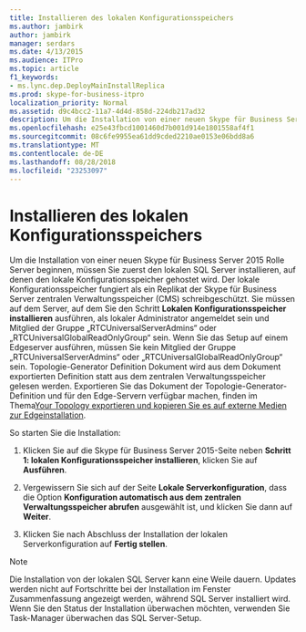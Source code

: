 ```yaml
---
title: Installieren des lokalen Konfigurationsspeichers
ms.author: jambirk
author: jambirk
manager: serdars
ms.date: 4/13/2015
ms.audience: ITPro
ms.topic: article
f1_keywords:
- ms.lync.dep.DeployMainInstallReplica
ms.prod: skype-for-business-itpro
localization_priority: Normal
ms.assetid: d9c4bcc2-11a7-4d4d-858d-224db217ad32
description: Um die Installation von einer neuen Skype für Business Server 2015 Rolle Server beginnen, müssen Sie zuerst den lokalen SQL Server installieren, auf denen den lokale Konfigurationsspeicher gehostet wird. Der lokale Konfigurationsspeicher fungiert als ein Replikat der Skype für Business Server zentralen Verwaltungsspeicher (CMS) schreibgeschützt. Sie müssen auf dem Server, auf dem Sie den Schritt Lokalen Konfigurationsspeicher installieren ausführen, als lokaler Administrator angemeldet sein und Mitglied der Gruppe „RTCUniversalServerAdmins“ oder „RTCUniversalGlobalReadOnlyGroup“ sein. Wenn Sie das Setup auf einem Edgeserver ausführen, müssen Sie kein Mitglied der Gruppe „RTCUniversalServerAdmins“ oder „RTCUniversalGlobalReadOnlyGroup“ sein. Topologie-Generator Definition Dokument wird aus dem Dokument exportierten Definition statt aus dem zentralen Verwaltungsspeicher gelesen werden. Exportieren Sie das Dokument der Topologie-Generator-Definition und für den Edge-Servern verfügbar machen, finden im Thema Your Topology exportieren und kopieren Sie es auf externe Medien zur Edgeinstallation.
ms.openlocfilehash: e25e43fbcd1001460d7b001d914e1801558af4f1
ms.sourcegitcommit: 08c6fe9955ea61dd9cded2210ae0153e06bdd8a6
ms.translationtype: MT
ms.contentlocale: de-DE
ms.lasthandoff: 08/28/2018
ms.locfileid: "23253097"
---
```

# <a name="install-local-configuration-store"></a>Installieren des lokalen Konfigurationsspeichers

Um die Installation von einer neuen Skype für Business Server 2015 Rolle Server beginnen, müssen Sie zuerst den lokalen SQL Server installieren, auf denen den lokale Konfigurationsspeicher gehostet wird. Der lokale Konfigurationsspeicher fungiert als ein Replikat der Skype für Business Server zentralen Verwaltungsspeicher (CMS) schreibgeschützt. Sie müssen auf dem Server, auf dem Sie den Schritt **Lokalen Konfigurationsspeicher installieren** ausführen, als lokaler Administrator angemeldet sein und Mitglied der Gruppe „RTCUniversalServerAdmins“ oder „RTCUniversalGlobalReadOnlyGroup“ sein. Wenn Sie das Setup auf einem Edgeserver ausführen, müssen Sie kein Mitglied der Gruppe „RTCUniversalServerAdmins“ oder „RTCUniversalGlobalReadOnlyGroup“ sein. Topologie-Generator Definition Dokument wird aus dem Dokument exportierten Definition statt aus dem zentralen Verwaltungsspeicher gelesen werden. Exportieren Sie das Dokument der Topologie-Generator-Definition und für den Edge-Servern verfügbar machen, finden im Thema[Your Topology exportieren und kopieren Sie es auf externe Medien zur Edgeinstallation](https://technet.microsoft.com/library/def9f416-c519-4a72-b242-7d3057d9c1fd.aspx).

So starten Sie die Installation:

1. Klicken Sie auf die Skype für Business Server 2015-Seite neben **Schritt 1: lokalen Konfigurationsspeicher installieren**, klicken Sie auf **Ausführen**.

2. Vergewissern Sie sich auf der Seite **Lokale Serverkonfiguration**, dass die Option **Konfiguration automatisch aus dem zentralen Verwaltungsspeicher abrufen** ausgewählt ist, und klicken Sie dann auf **Weiter**.

3. Klicken Sie nach Abschluss der Installation der lokalen Serverkonfiguration auf **Fertig stellen**.

> [!NOTE]
> Die Installation von der lokalen SQL Server kann eine Weile dauern. Updates werden nicht auf Fortschritte bei der Installation im Fenster Zusammenfassung angezeigt werden, während SQL Server installiert wird. Wenn Sie den Status der Installation überwachen möchten, verwenden Sie Task-Manager überwachen das SQL Server-Setup.


